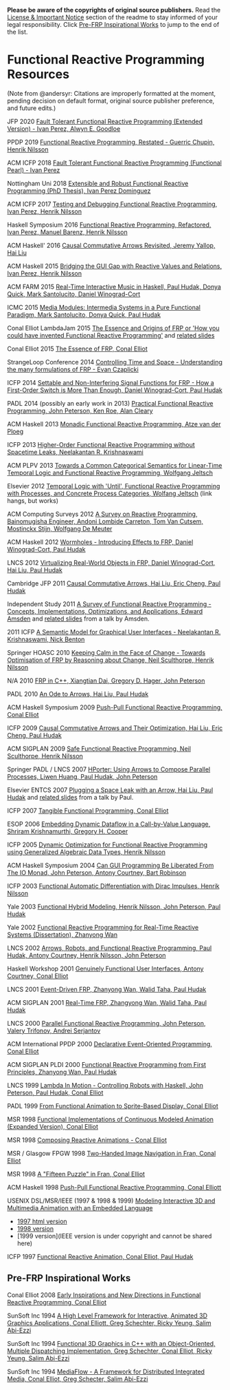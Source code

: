 **Please be aware of the copyrights of original source publishers.** Read the [License & Important Notice](https://gitlab.com/andersyr/frp-resources#license-important-notice) section of the readme to stay informed of your legal responsibility. Click [Pre-FRP Inspirational Works](https://gitlab.com/andersyr/frp-resources/-/blob/main/frp-resources-page.md#pre-frp-inspirational-works) to jump to the end of the list.

# Functional Reactive Programming Resources 
(Note from @andersyr: Citations are improperly formatted at the moment, pending decision on default format, original source publisher preference, and future edits.)


JFP 2020
[Fault Tolerant Functional Reactive Programming (Extended Version) - Ivan Perez, Alwyn E. Goodloe](https://www.cambridge.org/core/journals/journal-of-functional-programming/article/faulttolerant-functional-reactive-programming-extended-version/F0C270C83E218FA5627D96A7FD6C56E9)


PPDP 2019
[Functional Reactive Programming, Restated - Guerric Chupin, Henrik Nilsson](https://dl.acm.org/doi/10.1145/3354166.3354172)


ACM ICFP 2018
[Fault Tolerant Functional Reactive Programming (Functional Pearl) - Ivan Perez](https://dl.acm.org/doi/pdf/10.1145/3236791)


Nottingham Uni 2018
[Extensible and Robust Functional Reactive Programming (PhD Thesis), Ivan Perez Dominguez](http://www.cs.nott.ac.uk/~psxip1/papers/2017-Perez-thesis-latest.pdf)


ACM ICFP 2017
[Testing and Debugging Functional Reactive Programming, Ivan Perez, Henrik Nilsson](https://dl.acm.org/doi/10.1145/3110246)


Haskell Symposium 2016
[Functional Reactive Programming, Refactored, Ivan Perez, Manuel Barenz, Henrik Nilsson](https://ivanperez.io/papers/2016-HaskellSymposium-Perez-Barenz-Nilsson-FRPRefactored-short.pdf)


ACM Haskell' 2016
[Causal Commutative Arrows Revisited, Jeremy Yallop, Hai Liu](https://www.cl.cam.ac.uk/~jdy22/papers/causal-commutative-arrows-revisited.pdf)

ACM Haskell 2015
[Bridging the GUI Gap with Reactive Values and Relations, Ivan Perez, Henrik Nilsson](https://ivanperez.io/papers/2015-HaskellSymposium-Perez-Nilsson-BridgingGUIGapReactiveValues.pdf)

ACM FARM 2015
[Real-Time Interactive Music in Haskell, Paul Hudak, Donya Quick, Mark Santolucito, Daniel Winograd-Cort](https://www.danwc.com/data/realtimemusicFARM2015.pdf)


ICMC 2015
[Media Modules: Intermedia Systems in a Pure Functional Paradigm, Mark Santolucito, Donya Quick, Paul Hudak](https://quod.lib.umich.edu/cgi/p/pod/dod-idx/media-modules-intermedia-systems-in-a-pure-functional.pdf?c=icmc;idno=bbp2372.2015.077;format=pdf)

Conal Elliot LambdaJam 2015
[The Essence and Origins of FRP or 'How you could have invented Functional Reactive Programming'](https://www.youtube.com/watch?v=j3Q32brCUAI) and [related slides](http://conal.net/talks/essence-and-origins-of-frp-lambdajam-2015.pdf)


Conal Elliot 2015
[The Essence of FRP, Conal Elliot](https://begriffs.com/posts/2015-07-22-essence-of-frp.html)


StrangeLoop Conference 2014
[Controlling Time and Space - Understanding the many formulations of FRP - Evan Czaplicki](https://www.youtube.com/watch?v=Agu6jipKfYw)


ICFP 2014
[Settable and Non-Interfering Signal Functions for FRP - How a First-Order Switch is More Than Enough, Daniel Winograd-Cort, Paul Hudak](https://www.danwc.com/data/nichoiceICFP2014.pdf)

PADL 2014 (possibly an early work in 2013)
[Practical Functional Reactive Programming, John Peterson, Ken Roe, Alan Cleary](https://citeseerx.ist.psu.edu/viewdoc/summary?doi=10.1.1.641.2167)


ACM Haskell 2013
[Monadic Functional Reactive Programming, Atze van der Ploeg](https://citeseerx.ist.psu.edu/viewdoc/download?doi=10.1.1.725.310&rep=rep1&type=pdf)


ICFP 2013
[Higher-Order Functional Reactive Programming without Spacetime Leaks, Neelakantan R. Krishnaswami](https://www.cl.cam.ac.uk/~nk480/simple-frp.pdf)

ACM PLPV 2013
[Towards a Common Categorical Semantics for Linear-Time Temporal Logic and Functional Reactive Programming, Wolfgang Jeltsch](https://www.sciencedirect.com/science/article/pii/S157106611200045X?via%3Dihub)


Elsevier 2012
[Temporal Logic with 'Until', Functional Reactive Programming with Processes, and Concrete Process Categories, Wolfang Jeltsch](https://www.ioc.ee/~wolfgang/research/plpv-2013-paper.pdf) (link hangs, but works)


ACM Computing Surveys 2012
[A Survey on Reactive Programming, Bainomugisha Engineer, Andoni Lombide Carreton, Tom Van Cutsem, Mostinckx Stijn, Wolfgang De Meuter](https://www.researchgate.net/publication/233755674_A_Survey_on_Reactive_Programming)


ACM Haskell 2012
[Wormholes - Introducing Effects to FRP, Daniel Winograd-Cort, Paul Hudak](https://www.danwc.com/data/Winograd-Cort-Wormholes.pdf)


LNCS 2012
[Virtualizing Real-World Objects in FRP, Daniel Winograd-Cort, Hai Liu, Paul Hudak](https://www.thev.net/PaulLiu/download/virtualizing.pdf)


Cambridge JFP 2011
[Causal Commutative Arrows, Hai Liu, Eric Cheng, Paul Hudak](https://www.cambridge.org/core/services/aop-cambridge-core/content/view/68A0B61A360B4A2BFA38512DD661667C/S0956796811000153a.pdf/causal-commutative-arrows.pdf)


Independent Study 2011
[A Survey of Functional Reactive Programming - Concepts, Implementations, Optimizations, and Applications, Edward Amsden](https://www.cs.rit.edu/~mtf/student-resources/20103_amsden_istudy.pdf) and [related slides](https://www.slideshare.net/edwardamsden/introduction-to-functional-reactive-programming) from a talk by Amsden.



2011 ICFP
[A Semantic Model for Graphical User Interfaces - Neelakantan R. Krishnaswami, Nick Benton](https://www.researchgate.net/profile/Nick-Benton/publication/221241402_A_Semantic_Model_for_Graphical_User_Interfaces/links/0c9605264f921be327000000/A-Semantic-Model-for-Graphical-User-Interfaces.pdf?origin=publication_detail)


Springer HOASC 2010
[Keeping Calm in the Face of Change - Towards Optimisation of FRP by Reasoning about Change, Neil Sculthorpe, Henrik Nilsson](https://www.researchgate.net/publication/225792681_Keeping_Calm_in_the_Face_of_Change_Towards_Optimisation_of_FRP_by_Reasoning_about_Change)


N/A 2010
[FRP in C++, Xiangtian Dai, Gregory D. Hager, John Peterson](https://www.researchgate.net/profile/Gregory-Hager/publication/264872400_FRP_in_C/links/53fd3ae00cf2364ccc08a72b/FRP-in-C.pdf?origin=publication_detail)

PADL 2010
[An Ode to Arrows, Hai Liu, Paul Hudak](https://citeseerx.ist.psu.edu/viewdoc/summary?doi=10.1.1.214.184)


ACM Haskell Symposium 2009
[Push-Pull Functional Reactive Programming, Conal Elliot](http://conal.net/papers/push-pull-frp/push-pull-frp.pdf)


ICFP 2009
[Causal Commutative Arrows and Their Optimization, Hai Liu, Eric Cheng, Paul Hudak](http://www.eecs.northwestern.edu/~clk800/rand-test-study/_ccaato/ccaato-2009-10-8-12-02-00.pdf)

ACM SIGPLAN 2009
[Safe Functional Reactive Programming, Neil Sculthorpe, Henrik Nilsson](https://www.researchgate.net/profile/Henrik-Nilsson-9/publication/221241470_Safe_Functional_Reactive_Programming_through_Dependent_Types/links/02e7e533960ee28fa7000000/Safe-Functional-Reactive-Programming-through-Dependent-Types.pdf?origin=publication_detail)


Springer PADL / LNCS 2007
[HPorter: Using Arrows to Compose Parallel Processes, Liwen Huang, Paul Hudak, John Peterson](https://www.researchgate.net/publication/220802821_HPorter_Using_Arrows_to_Compose_Parallel_Processes)


Elsevier ENTCS 2007
[Plugging a Space Leak with an Arrow, Hai Liu, Paul Hudak](https://core.ac.uk/download/pdf/82509494.pdf) and [related slides](https://www.cs.ox.ac.uk/ralf.hinze/WG2.8/24/slides/paul.pdf) from a talk by Paul.


ICFP 2007
[Tangible Functional Programming, Conal Elliot](https://citeseerx.ist.psu.edu/viewdoc/summary?doi=10.1.1.422.6896)


ESOP 2006
[Embedding Dynamic Dataflow in a Call-by-Value Language, Shriram Krishnamurthi, Gregory H. Cooper](https://cs.brown.edu/people/sk/Publications/Papers/Published/ck-frtime/paper.pdf)

ICFP 2005
[Dynamic Optimization for Functional Reactive Programming using Generalized Algebraic Data Types, Henrik Nilsson](https://www.cs.nott.ac.uk/~psznhn/Publications/icfp2005.pdf)


ACM Haskell Symposium 2004
[Can GUI Programming Be Liberated From The IO Monad, John Peterson, Antony Courtney, Bart Robinson](https://www.researchgate.net/publication/228543378_Can_GUI_Programming_Be_Liberated_From_The_IO_Monad)


ICFP 2003
[Functional Automatic Differentiation with Dirac Impulses, Henrik Nilsson](https://www.cs.yale.edu/homes/external/nilsson/Publications/icfp2003.pdf)


Yale 2003
[Functional Hybrid Modeling, Henrik Nilsson, John Peterson, Paul Hudak](https://www.cs.yale.edu/homes/external/nilsson/Publications/padl2003.pdf)


Yale 2002
[Functional Reactive Programming for Real-Time Reactive Systems (Dissertation), Zhanyong Wan](https://web.archive.org/web/20160909074830/http://haskell.cs.yale.edu/wp-content/uploads/2011/02/wan-thesis.pdf)


LNCS 2002
[Arrows, Robots, and Functional Reactive Programming, Paul Hudak, Antony Courtney, Henrik Nilsson, John Peterson](https://www.cs.yale.edu/homes/hudak/CS429F04/AFPLectureNotes.pdf)


Haskell Workshop 2001
[Genuinely Functional User Interfaces, Antony Courtney, Conal Elliot](http://conal.net/papers/genuinely-functional-guis.pdf)

LNCS 2001
[Event-Driven FRP, Zhanyong Wan, Walid Taha, Paul Hudak](https://www.researchgate.net/publication/2415013_Event-driven_FRP)

ACM SIGPLAN 2001
[Real-Time FRP, Zhangyong Wan, Walid Taha, Paul Hudak](https://web.archive.org/web/20160803214617/http://haskell.cs.yale.edu/wp-content/uploads/2011/02/rt-frp.pdf)

LNCS 2000
[Parallel Functional Reactive Programming, John Peterson, Valery Trifonov, Andrei Serjantov](https://www.researchgate.net/profile/John-Peterson-21/publication/2927204_Parallel_Functional_Reactive_Programming/links/53fb85a60cf2dca8fffe7c8f/Parallel-Functional-Reactive-Programming.pdf)


ACM International PPDP 2000
[Declarative Event-Oriented Programming, Conal Elliot](http://conal.net/papers/ppdp00/deop-for-print.pdf)

ACM SIGPLAN PLDI 2000
[Functional Reactive Programming from First Principles, Zhanyong Wan, Paul Hudak](https://citeseerx.ist.psu.edu/viewdoc/summary?doi=10.1.1.23.360)

LNCS 1999
[Lambda In Motion - Controlling Robots with Haskell, John Peterson, Paul Hudak, Conal Elliot](https://www.researchgate.net/publication/2245424_Lambda_in_Motion_Controlling_Robots_With_Haskell)

PADL 1999
[From Functional Animation to Sprite-Based Display, Conal Elliot](http://conal.net/papers/padl99/)

MSR 1998
[Functional Implementations of Continuous Modeled Animation (Expanded Version), Conal Elliot](https://www.microsoft.com/en-us/research/wp-content/uploads/2016/02/tr-98-25.pdf)

MSR 1998
[Composing Reactive Animations - Conal Elliot](http://conal.net/fran/tutorial.htm)

MSR / Glasgow FPGW 1998
[Two-Handed Image Navigation in Fran, Conal Elliot](http://conal.net/papers/TwoHanded/tr-98-56.pdf)

MSR 1998
[A "Fifteen Puzzle" in Fran, Conal Elliot](https://www.microsoft.com/en-us/research/wp-content/uploads/2016/02/tr-98-54.pdf)

ACM Haskell 1998
[Push-Pull Functional Reactive Programming, Conal Elliott](http://conal.net/papers/push-pull-frp/push-pull-frp.pdf)

USENIX DSL/MSR/IEEE (1997 & 1998 & 1999)
[Modeling Interactive 3D and Multimedia Animation with an Embedded Language](https://citeseerx.ist.psu.edu/viewdoc/download?doi=10.1.1.51.7172&rep=rep1&type=pdf)
- [1997 html version](http://conal.net/papers/dsl97/dsl97.html)
- [1998 version](https://citeseerx.ist.psu.edu/viewdoc/download?doi=10.1.1.51.7172&rep=rep1&type=pdf)
- [1999 version](IEEE version is under copyright and cannot be shared here)

ICFP 1997
[Functional Reactive Animation, Conal Elliot, Paul Hudak](http://conal.net/papers/icfp97/icfp97.pdf)

## Pre-FRP Inspirational Works
Conal Elliot 2008
[Early Inspirations and New Directions in Functional Reactive Programming, Conal Elliot](http://conal.net/blog/posts/early-inspirations-and-new-directions-in-functional-reactive-programming)

SunSoft Inc 1994
[A High Level Framework for Interactive, Animated 3D Graphics Applications, Conal Elliott, Greg Schechter, Ricky Yeung, Salim Abi-Ezzi](http://conal.net/papers/siggraph94.pdf)

SunSoft Inc 1994
[Functional 3D Graphics in C++ with an Object-Oriented, Multiple Dispatching Implementation, Greg Schechter, Conal Elliot, Ricky Yeung, Salim Abi-Ezzi](http://conal.net/papers/eoog94.pdf)

SunSoft Inc 1994
[MediaFlow - A Framework for Distributed Integrated Media, Conal Elliot, Greg Schecter, Salim Abi-Ezzi](http://conal.net/papers/MediaFlow.pdf)
